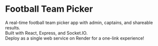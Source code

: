 # Football Team Picker

A real-time football team picker app with admin, captains, and shareable results.  
Built with React, Express, and Socket.IO.  
Deploy as a single web service on Render for a one-link experience!

